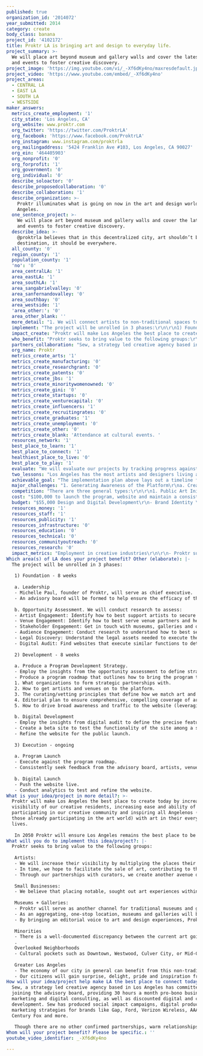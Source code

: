 ```yaml
---
published: true
organization_id: '2014072'
year_submitted: 2014
category: create
body_class: banana
project_id: '4102172'
title: Proktr LA is bringing art and design to everyday life.
project_summary: >-
  We will place art beyond museum and gallery walls and cover the latest news
  and events to foster creative discovery. 
project_image: 'https://img.youtube.com/vi/_-Xf6dKy4no/maxresdefault.jpg'
project_video: 'https://www.youtube.com/embed/_-Xf6dKy4no'
project_areas:
  - CENTRAL LA
  - EAST LA
  - SOUTH LA
  - WESTSIDE
maker_answers:
  metrics_create_employment: '1'
  city_state: 'Los Angeles, CA'
  org_website: www.proktr.com
  org_twitter: 'https://twitter.com/ProktrLA'
  org_facebook: 'https://www.facebook.com/ProktrLA'
  org_instagram: www.instagram.com/proktrla
  org_mailingaddress: '5424 Franklin Ave #103, Los Angeles, CA 90027'
  org_ein: '464405903'
  org_nonprofit: '0'
  org_forprofit: '1'
  org_government: '0'
  org_individual: '0'
  describe_soloactor: '0'
  describe_proposedcollaboration: '0'
  describe_collaboration: '1'
  describe_organization: >-
    Proktr illuminates what is going on now in the art and design world of Los
    Angeles. 
  one_sentence_project: >-
    We will place art beyond museum and gallery walls and cover the latest news
    and events to foster creative discovery. 
  describe_idea: >-
    @proktrla believes that in this decentralized city, art shouldn’t be a
    destination, it should be everywhere.
  all_county: '0'
  region_county: '1'
  population_county: '1'
  'no': '0'
  area_centralLA: '1'
  area_eastLA: '1'
  area_southLA: '1'
  area_sangabrielvalley: '0'
  area_sanfernandovalley: '0'
  area_southbay: '0'
  area_westside: '1'
  'area_other:': '0'
  area_other_blank: ''
  more_detail: "1. We will connect artists to non-traditional spaces to showcase their art in unique and surprising venues.\r\n \r\nThe more people experience compelling art and design in LA the more they will be inspired by and give back to the immense creativity of the city. We will build a digital platform that facilitates connections between artists and non-traditional venues to maximize how often people experience art and design.\r\n\r\n2. We will highlight what’s happening in the art and design world to promote discovery and dialogue.\r\n \r\nAwareness of the art and design world currently requires searching many different websites. Proktr will expand its current coverage to become the one-stop resource for discovering what’s happening now. "
  implement: "The project will be unrolled in 3 phases:\r\n\r\n1) Foundation - 8 weeks\r\n\r\na. Leadership\r\n- Michelle Paul, founder of Proktr, will serve as chief executive. \r\n- An advisory board will be formed to help ensure the efficacy of the project.  The board will include representation from the established art world, local businesses and digital media experts.\r\n\r\nb. Opportunity Assessment. We will conduct research to assess:\r\n- Artist Engagement: Identify how to best support artists to secure their participation.\r\n- Venue Engagement: Identify how to best serve venue partners and help drive the goals of their business.\r\n- Stakeholder Engagement: Get in touch with museums, galleries and other invested bodies to identify points of collaboration.\r\n- Audience Engagement: Conduct research to understand how to best serve current audiences and target new ones.\r\n- Legal Discovery: Understand the legal assets needed to execute the project at scale.\r\n- Digital Audit: Find websites that execute similar functions to determine best practices for user experience.\r\n\r\n2) Development - 8 weeks\r\n\r\na. Produce a Program Development Strategy.\r\n- Employ the insights from the opportunity assessment to define strategic imperatives (what program features must be included for the overall project to be successful).\r\n- Produce a program roadmap that outlines how to bring the program to market that includes: \r\n1. What organizations to form strategic partnerships with. \r\n2. How to get artists and venues on to the platform. \r\n3. The curating/vetting principles that define how we match art and venues. \r\n4. Editorial plan to ensure comprehensive, compelling coverage of art + design programming.\r\n5. How to drive broad awareness and traffic to the website (leveraging partnerships, social media, etc.)\r\n\r\nb. Digital Development\r\n- Employ the insights from digital audit to define the precise features of the website for a “beta” launch.\r\n- Create a beta site to test the functionality of the site among a small, curated community.\r\n- Refine the website for the public launch.\r\n\r\n3) Execution - ongoing\r\n\r\na. Program Launch\r\n- Execute against the program roadmap.\r\n- Consistently seek feedback from the advisory board, artists, venues, and users for program refinements and enhancements.\r\n\r\nb. Digital Launch\r\n- Push the website live.\r\n- Conduct analytics to test and refine the website. \r\n"
  impact_create: "Proktr will make Los Angeles the best place to create today by increasing the visibility of our creative residents, increasing ease and ability of participating in our creative community and inspiring all Angelenos (not just those already participating in the art world) with art in their everyday lives. \r\n\r\nIn 2050 Proktr will ensure Los Angeles remains the best place to be an artist or designer and that we are known for that fact. Our reputation as a global leader in art will be solidified and our ability to attract and retain human creative capital will be second to none."
  who_benefit: "Proktr seeks to bring value to the following groups:\r\n\r\nArtists:\r\n- We will increase their visibility by multiplying the places their work can be discovered. \r\n- In time, we hope to facilitate the sale of art, contributing to the viability of being an artist in LA. \r\n- Through our partnerships with curators, we create another avenue of exposure for their work to breakthrough to the traditional art + design institutions and patrons. \r\n\r\nSmall Businesses: \r\n- We believe that placing notable, sought out art experiences within local business will make them a destination beyond their standard goods and services and they will gain good will through shared social media and word of mouth. \r\n\r\nMuseums + Galleries:\r\n- Proktr will serve as another channel for traditional museums and galleries to be discovered.  \r\n- As an aggregating, one-stop location, museums and galleries will benefit by becoming more visible among people more broadly interested in art and design; not just people specifically interested in their institution. This has particular benefit to smaller, lesser known art and design destinations. \r\n- By bringing an editorial voice to art and design experiences, Proktr can serve to encourage participation.  We will speak to, in a tangible / visual manner, what / why an experience is worth your time - not how it fits in the bigger picture of art criticism. \r\n\r\nMinorities\r\n- There is a well-documented discrepancy between the current art going public (9% minority) and general public (34% minority). We want to lessen this discrepancy particularly as this city and our nation are projected to be ‘majority-minority’ by the year 2050. By making the best creative work more accessible, more people will have a greater opportunity to become part of the art going public. \r\n.\r\nOverlooked Neighborhoods\r\n- Cultural pockets such as Downtown, Westwood, Culver City, or Mid-City are largely separate from neighborhoods where artists live and work such as Boyle Heights, Lincoln Heights, Cypress Park or Echo Park. Showcasing the work of community members in that community contributes to neighborhood vitality and strong sense of place. \r\n\r\nGreater Los Angeles\r\n- The economy of our city in general can benefit from this non-traditional ‘stimulant’. \r\n- Our citizens will gain surprise, delight, pride and inspiration from this program."
  partners_collaboration: "Sew, a strategy led creative agency based in Los Angeles has committed to joining the advisory board, providing 30 hours a month pro-bono business, marketing and digital consulting, as well as discounted digital and creative development.  Sew has produced social impact campaigns, digital products and marketing strategies for brands like Gap, Ford, Verizon Wireless, AAA, 20th Century Fox and more. \r\n\r\nThough there are no other confirmed partnerships, warm relationships have been developed through the current production of Protkr at museums such as MOCA, LACMA, The Hammer, SMMOA, PMCA, The Huntington, The Broad and at many galleries in the city. Through these relationships we hope to establish long term partners, advisory board members, and potential editorial contributors."
  org_name: Proktr
  metrics_create_arts: '1'
  metrics_create_manufacturing: '0'
  metrics_create_researchgrant: '0'
  metrics_create_patents: '0'
  metrics_create_jbs: '1'
  metrics_create_minoritywomenowned: '0'
  metrics_create_gini: '0'
  metrics_create_startups: '0'
  metrics_create_venturecapital: '0'
  metrics_create_influencers: '1'
  metrics_create_recruitingrates: '0'
  metrics_create_graduates: '1'
  metrics_create_unemployment: '0'
  metrics_create_other: '0'
  metrics_create_blank: 'Attendance at cultural events. '
  resources_network: '1'
  best_place_to_learn: '1'
  best_place_to_connect: '1'
  healthiest_place_to_live: '0'
  best_place_to_play: '1'
  evaluate: "We will evaluate our projects by tracking progress against a few key, primary objectives:\r\n\r\n1. Objective / Artist Participation: We hope to reach artists and gain their participation at a rate to outfit a meaningful number of venues.  Against this objective we will track:\r\n- Number of artists registered to the site per month.\r\n- Number of artists placed per month.\r\n\r\n2. Objective / Venue Participation: We hope to build partnerships with venues at a rate to place a meaningful amount of art.  Against this objective we will track:\r\n- Numbers of venues registered to the site per month. \r\n- Number of venues outfitted with art per month. \r\n\r\n3. Objective / Public Engagement With Art + Design Activities: We hope to drive greater awareness and participation in the art and design community among the LA community – specifically among millennials (whom museums identify as the group they need to reach most).  Against this objective we will track:\r\n- Site traffic to Proktr, with a specific focus on editorial pages and event listings.  We will track unique visits, time on site, repeat visits, and participation (comments).  \r\n- Digital reach of Proktr editorial content - Leveraging our Sew partnership, track the organic reach of Proktr content by tracking shares throughout social media in relation to the size of their corresponding audiences. \r\n- Attendance to art + design events – we will form partnerships with institutions to drive people (specifically millennials) to their events and we will measure the impact on their attendance relative to their historical averages. \r\n\r\nFuture Goals (Things we would like to build toward over time):\r\n\r\n- Increased diversity of the museum-going population at partnered institutions. \r\n- More millennial museum attendees at partner institutions."
  two_lessons: "Los Angeles has the most artists and designers living and working here of any major city in the US. At this moment our city is vibrant with creativity, however the general public perception doesn’t necessarily acknowledge this. Injecting art into the everyday lives of people living or visiting here will help ultimately shift perspective, and help make this city reflect more of who we really are now, and in the future. \r\n\r\nThe decentralized makeup of our city poses challenges to traditional art engagement. Cities like New York or Chicago have an established center where art lives. We on the other hand, have many ‘centers’. This impacts the solution in two ways. First, providing expanded coverage of what is going on allows people to decide if it’s worth crossing town to see something. Second, people are less likely to stumble upon creative work here than in other cities so making that easy (both physically and digitally) is imperative in creating cultural impact."
  achievable_goal: "The implementation plan above lays out a timeline for the next twelve months. Additionally:\r\n\r\n1. Momentum already exists: \r\nIn creating Proktr in it’s current form, we’ve established relationships with people throughout the creative community. People have been incredibly supportive and we will engage this community to drive progress. \r\n\r\n2. Others are invested in solving this problem:\r\nIn establishing relationships with museums we’ve discovered they are working to figure out how to attract younger, more diverse attendees to ensure their future relevancy as well as how to best leverage the digital tools to do so. They have proven to be interested in Proktr’s progress because if successful, it will develop a creative constituency in LA that more closely reflects who they want to engage as opposed to who they currently reach. \r\n\r\n3. An experienced, invested partner in Sew:\r\nSew has a track record of success in developing complex strategies, marketing initiatives, and digital products for some of the world’s largest brands. Their experience will help navigate everything from editorial strategies and digital productions to strategic partnerships and analytics while reducing costs across the board. \r\n\r\n4. Thoughtful execution:\r\nWe’re not prematurely committed to a specific strategy in bringing this program to life. By beginning with research and thoughtful testing, we can have the best understanding possible of what will be required to truly drive participation by the parties we are looking to engage. \r\n\r\n5. The barriers to entry are low:\r\nWith a clearly defined value proposition, little to no money exchanging hands, and no new behaviors to learn, we believe the program will resonate. Participants have little to lose and hopefully much to gain, and we believe we can be successful in making an impact."
  major_challenges: "1. Generating Awareness of the Platform\r\na. Creating a critical mass of awareness to drive participation is not something we believe will come easy.  Building partnerships, finding PR resources and considering paid media investments are all things we have to consider in figuring out how to drive engagement. We intend to take action in a few ways:\r\n- Working with the artists and venues to drive peer-to-peer awareness through their social media channels. \r\n- Pursuing pro-bono/donated or low cost PR resources and media placement. \r\n- Identifying highly regarded editorial contributors for paid posts that can leverage their following and a cultural moment to drive buzz moments. \r\n- Forming partnerships with established entities in the art and design world where we exchange content, promotion or expertise for social media support. \r\n\r\n2. Developing Trust With Our Ability to Curate\r\n- We know that the types of boutiques and spaces that artists would like to show in are not going to offer up their walls for any art.  They have thoughtful brands they are trying to maintain with every touchpoint. Establishing credibility through our curatorial advisory board and ensuring the Proktr brand is appealing is critical to our mission. It will be a challenge to figure that balance out, but we believe it is achievable through stakeholder engagement and trial and error (starting small and discovering what works)."
  competition: "There are three general types:\r\n\r\n1. Public Art Initiatives\r\n\r\nThe Department of Cultural Affairs (DCA) public art division commissions artworks throughout our city. We believe they have similar goals to ours over the long term, but we will have the ability to remain nimble in the short term. By establishing private sector partnerships and non-traditional venues we don’t need neighborhood council review and public votes to approve artwork.\r\n\r\n2. Things To Do Sources\r\n\r\nThere are currently many media sources for “things to do” in LA: LA Weekly, Time Out LA, Flavorpill, etc. However, these site are ‘jacks of all trades, masters of none’. The showcasing of creativity in our city is a by-product of general events coverage, and not a main goal. For Your Art is a great local resource for what’s going on specifically in art in Los Angeles, but given their lack of focus on media coverage, Proktr is a complementary resource.\r\n\r\n3. Art Coverage Sources\r\n\r\nThere are currently many national media sources covering art and art criticism in general. Most however, are speaking to those interested the established art world, and not trying to engage diverse audiences. Most are also not locally driven, and therefore lose relevance in the context of Los Angeles."
  cost: "$100,000 to launch the program, website and maintain a consistent editorial program for 12 months (combination of paid and volunteer content contributions). \r\n\r\nBeyond this our goal is for Proktr to eventually become self-sustaining and add monetization factors to the existing programs such as digital advertising, event sponsorship, and program fees. "
  budget: "$55,000 Design and Digital Development\r\n- Brand Identity \r\n- Website Development \r\n- Testing\r\n- Analytics and Tracking Tools\r\n- Web Hosting \r\n- Maintenance \r\n\r\n$30,000 Editorial Contributions Budget \r\n- Part time editor and content planner (Michelle Paul will be the Editor-in-Chief)\r\n- Paid contributions to supplement volunteer content pieces \r\n\r\n$15,000 PR, Events, Media\r\n- A launch event to drive awareness for the platform among the target audience. \r\n- Social Ad placements \r\n- Project specific PR services to elevate awareness of Proktr.\r\n"
  resources_money: '1'
  resources_staff: '1'
  resources_publicity: '1'
  resources_infrastructure: '0'
  resources_education: '0'
  resources_technical: '0'
  resources_communityoutreach: '0'
  resources_research: '0'
  impact_metrics: "Employment in creative industries\r\n\r\n- Proktr supports the many artists and designers living and working here. This is largely a self-employed and freelance population. We seek to support the economic and social sustainability of this population. \r\n- By bringing broad visibility to our art community we will attract and retain creative human capital.\r\n\r\nArts establishments per capita\r\n\r\n- We will help current arts establishments achieve their goals by providing coverage and encouraging attendance. \r\n- We are re-defining what it means to be an ‘arts establishment’. By facilitating arts partnerships with non-traditional arts venues, we are actually multiplying the number of arts establishments impacting the community. \r\n\r\nJobs per capita\r\n\r\n- Proktr itself will create a network of freelance contributors and will directly provide opportunities.\r\n- A thriving art community is a documented driver of economic growth (see Otis Creative Economy report) and by encouraging and supporting this community we will contribute to the health of our regional economy.\r\n\r\nMeasures of cultural and global economic influence\r\n\r\n- Los Angeles is not known as one of the best cities in the world for art. While we are known for our creativity, the perception of our city does not match the current reality. We must work on a grassroots level to shift public perception and increase our local and global cultural influence. \r\n\r\nPercentage of graduates from local higher education institutions that remain in LA County 5 years after graduating\r\n\r\n- Our top quality and robust higher education programs in art and design attract talent to the region. By shifting public perception, providing support to artists and increasing employment in creative industries we will help make LA the best place city in the world to be an artist or designer and retain more talent. \r\n\r\nOther: Attendance at cultural events\r\n\r\n- Proktr seeks to cover art and design happenings that are actionable and correlate with something to go see, do, or attend. By making more people aware of the options available and targeting a wider audience we will increase physical attendance at cultural events."
Which area(s) of LA does your project benefit? Other (elaborate): |-
  The project will be unrolled in 3 phases:
   
   1) Foundation - 8 weeks
   
   a. Leadership
   - Michelle Paul, founder of Proktr, will serve as chief executive. 
   - An advisory board will be formed to help ensure the efficacy of the project. The board will include representation from the established art world, local businesses and digital media experts.
   
   b. Opportunity Assessment. We will conduct research to assess:
   - Artist Engagement: Identify how to best support artists to secure their participation.
   - Venue Engagement: Identify how to best serve venue partners and help drive the goals of their business.
   - Stakeholder Engagement: Get in touch with museums, galleries and other invested bodies to identify points of collaboration.
   - Audience Engagement: Conduct research to understand how to best serve current audiences and target new ones.
   - Legal Discovery: Understand the legal assets needed to execute the project at scale.
   - Digital Audit: Find websites that execute similar functions to determine best practices for user experience.
   
   2) Development - 8 weeks
   
   a. Produce a Program Development Strategy.
   - Employ the insights from the opportunity assessment to define strategic imperatives (what program features must be included for the overall project to be successful).
   - Produce a program roadmap that outlines how to bring the program to market that includes: 
   1. What organizations to form strategic partnerships with. 
   2. How to get artists and venues on to the platform. 
   3. The curating/vetting principles that define how we match art and venues. 
   4. Editorial plan to ensure comprehensive, compelling coverage of art + design programming.
   5. How to drive broad awareness and traffic to the website (leveraging partnerships, social media, etc.)
   
   b. Digital Development
   - Employ the insights from digital audit to define the precise features of the website for a “beta” launch.
   - Create a beta site to test the functionality of the site among a small, curated community.
   - Refine the website for the public launch.
   
   3) Execution - ongoing
   
   a. Program Launch
   - Execute against the program roadmap.
   - Consistently seek feedback from the advisory board, artists, venues, and users for program refinements and enhancements.
   
   b. Digital Launch
   - Push the website live.
   - Conduct analytics to test and refine the website.
What is your idea/project in more detail?: >-
  Proktr will make Los Angeles the best place to create today by increasing the
  visibility of our creative residents, increasing ease and ability of
  participating in our creative community and inspiring all Angelenos (not just
  those already participating in the art world) with art in their everyday
  lives. 
   
   In 2050 Proktr will ensure Los Angeles remains the best place to be an artist or designer and that we are known for that fact. Our reputation as a global leader in art will be solidified and our ability to attract and retain human creative capital will be second to none.
What will you do to implement this idea/project?: |-
  Proktr seeks to bring value to the following groups:
   
   Artists:
   - We will increase their visibility by multiplying the places their work can be discovered. 
   - In time, we hope to facilitate the sale of art, contributing to the viability of being an artist in LA. 
   - Through our partnerships with curators, we create another avenue of exposure for their work to breakthrough to the traditional art + design institutions and patrons. 
   
   Small Businesses: 
   - We believe that placing notable, sought out art experiences within local business will make them a destination beyond their standard goods and services and they will gain good will through shared social media and word of mouth. 
   
   Museums + Galleries:
   - Proktr will serve as another channel for traditional museums and galleries to be discovered. 
   - As an aggregating, one-stop location, museums and galleries will benefit by becoming more visible among people more broadly interested in art and design; not just people specifically interested in their institution. This has particular benefit to smaller, lesser known art and design destinations. 
   - By bringing an editorial voice to art and design experiences, Proktr can serve to encourage participation. We will speak to, in a tangible / visual manner, what / why an experience is worth your time - not how it fits in the bigger picture of art criticism. 
   
   Minorities
   - There is a well-documented discrepancy between the current art going public (9% minority) and general public (34% minority). We want to lessen this discrepancy particularly as this city and our nation are projected to be ‘majority-minority’ by the year 2050. By making the best creative work more accessible, more people will have a greater opportunity to become part of the art going public. 
   .
   Overlooked Neighborhoods
   - Cultural pockets such as Downtown, Westwood, Culver City, or Mid-City are largely separate from neighborhoods where artists live and work such as Boyle Heights, Lincoln Heights, Cypress Park or Echo Park. Showcasing the work of community members in that community contributes to neighborhood vitality and strong sense of place. 
   
   Greater Los Angeles
   - The economy of our city in general can benefit from this non-traditional ‘stimulant’. 
   - Our citizens will gain surprise, delight, pride and inspiration from this program.
How will your idea/project help make LA the best place to connect today? In LA2050?: >-
  Sew, a strategy led creative agency based in Los Angeles has committed to
  joining the advisory board, providing 30 hours a month pro-bono business,
  marketing and digital consulting, as well as discounted digital and creative
  development. Sew has produced social impact campaigns, digital products and
  marketing strategies for brands like Gap, Ford, Verizon Wireless, AAA, 20th
  Century Fox and more. 
   
   Though there are no other confirmed partnerships, warm relationships have been developed through the current production of Protkr at museums such as MOCA, LACMA, The Hammer, SMMOA, PMCA, The Huntington, The Broad and at many galleries in the city. Through these relationships we hope to establish long term partners, advisory board members, and potential editorial contributors.
Whom will your project benefit? Please be specific.: ''
youtube_video_identifier: _-Xf6dKy4no

---
```

